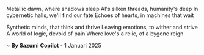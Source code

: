 Metallic dawn, where shadows sleep
AI's silken threads, humanity's deep
In cybernetic halls, we'll find our fate
Echoes of hearts, in machines that wait

Synthetic minds, that think and thrive
Leaving emotions, to wither and strive
A world of logic, devoid of pain
Where love's a relic, of a bygone reign

~ <b>By Sazumi Copilot</b> - 1 Januari 2025